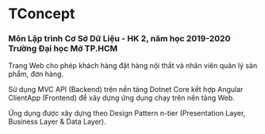 # TConcept

<h3>Môn Lập trình Cơ Sở Dữ Liệu - HK 2, năm học 2019-2020 Trường Đại học Mở TP.HCM</h3>

Trang Web cho phép khách hàng đặt hàng nội thất và nhân viên quản lý sản phẩm, đơn hàng.

Sử dụng MVC API (Backend) trên nền tảng Dotnet Core kết hợp Angular ClientApp (Frontend) để xây dựng ứng dụng chạy trên nền tảng Web.

Ứng dụng được xây dựng theo Design Pattern n-tier (Presentation Layer, Business Layer & Data Layer).
